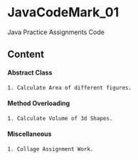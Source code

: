 # JavaCodeMark_01
Java Practice Assignments Code
## Content

#### Abstract Class
    1. Calculate Area of different figures. 

#### Method Overloading
    1. Calculate Volume of 3d Shapes.

#### Miscellaneous
    1. Collage Assignment Work.
